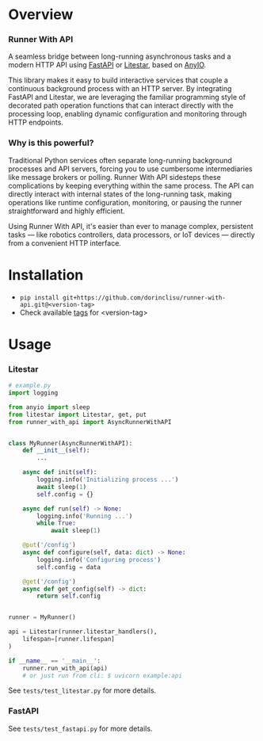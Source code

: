 # Overview
### Runner With API
A seamless bridge between long-running asynchronous tasks and a modern HTTP API using [FastAPI](https://fastapi.tiangolo.com/) or [Litestar](https://litestar.dev/), based on [AnyIO](https://anyio.readthedocs.io).

This library makes it easy to build interactive services that couple a continuous background process with an HTTP server. By integrating FastAPI and Litestar, we are leveraging the familiar programming style of decorated path operation functions that can interact directly with the processing loop, enabling dynamic configuration and monitoring through HTTP endpoints.

### Why is this powerful?
Traditional Python services often separate long-running background processes and API servers, forcing you to use cumbersome intermediaries like message brokers or polling. Runner With API sidesteps these complications by keeping everything within the same process. The API can directly interact with internal states of the long-running task, making operations like runtime configuration, monitoring, or pausing the runner straightforward and highly efficient.

Using Runner With API, it's easier than ever to manage complex, persistent tasks — like robotics controllers, data processors, or IoT devices — directly from a convenient HTTP interface.

# Installation
- `pip install git+https://github.com/dorinclisu/runner-with-api.git@<version-tag>`
- Check available [tags](https://github.com/dorinclisu/runner-with-api/tags) for \<version-tag>


# Usage
### Litestar
```python
# example.py
import logging

from anyio import sleep
from litestar import Litestar, get, put
from runner_with_api import AsyncRunnerWithAPI


class MyRunner(AsyncRunnerWithAPI):
    def __init__(self):
        ...

    async def init(self):
        logging.info('Initializing process ...')
        await sleep(1)
        self.config = {}

    async def run(self) -> None:
        logging.info('Running ...')
        while True:
            await sleep(1)

    @put('/config')
    async def configure(self, data: dict) -> None:
        logging.info('Configuring process')
        self.config = data

    @get('/config')
    async def get_config(self) -> dict:
        return self.config


runner = MyRunner()

api = Litestar(runner.litestar_handlers(),
    lifespan=[runner.lifespan]
)

if __name__ == '__main__':
    runner.run_with_api(api)
    # or just run from cli: $ uvicorn example:api

```
See `tests/test_litestar.py` for more details.

### FastAPI
See `tests/test_fastapi.py` for more details.
